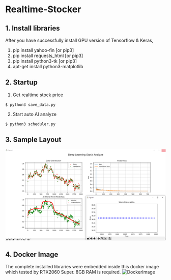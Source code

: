 # Realtime-Stocker

**1. Install libraries**
---------------------------
After you have successfully install GPU version of Tensorflow & Keras,

1) pip install yahoo-fin          [or pip3]
2) pip install requests_html      [or pip3]
3) pip install python3-tk         [or pip3]
3) apt-get install python3-matplotlib 

**2. Startup**
---------------------------
1) Get realtime stock price
```
$ python3 save_data.py
```

2) Start auto AI analyze
```
$ python3 scheduler.py
```

**3. Sample Layout**
---------------------------
![image](https://github.com/vincent51689453/Realtime-Stocker/blob/main/git_image/layout_graph.PNG)


**4. Docker Image**
---------------------------
The complete installed libraries were embedded inside this docker image which tested by RTX2060 Super. 8GB RAM is required.
![DockerImage](https://hub.docker.com/repository/docker/vincent51689453/stocker)